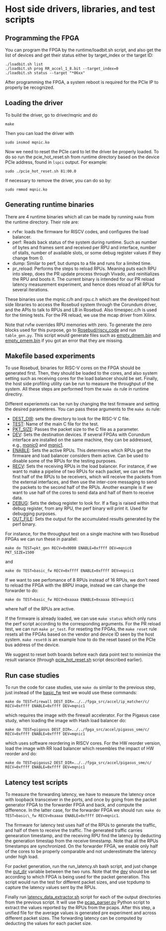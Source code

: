 # Host side drivers, libraries, and test scripts

## Programming the FPGA

You can program the FPGA by the runtime/loadbit.sh script, and also get the list of devices and get their status either by target_index or the target ID:
```
./loadbit.sh list
./loadbit.sh prog RR_accel_1_8.bit --target_index=0
./loadbit.sh status --target "*06xx"
```

After programming the FPGA, a system reboot is required for the PCIe IP to properly be recognized.

## Loading the driver

To build the driver, go to driver/mqnic and do

```make```

Then you can load the driver with

```sudo insmod mqnic.ko```

Now we need to reset the PCIe card to let the driver be properly loaded. To do so run the pcie_hot_reset.sh from runtime directory based on the device PCIe address, found in ```lspci``` output. For example:

```sudo ./pcie_hot_reset.sh 81:00.0```

If necessary to remove the driver, you can do so by:

```sudo rmmod mqnic.ko```

## Generating runtime binaries

There are 4 runtime binaries which all can be made by running ```make``` from the runtime directory. Their role are:
* rvfw: loads the firmware for RISCV codes, and configures the load balancer.
* perf: Reads back status of the system during runtime. Such as number of bytes and frames sent and received per RPU and interface, number of stalls, number of available slots, or some debug register values if they change from 0.
* dump: Similar to perf, but dumps to a file and runs for a limited time.
* pr_reload: Performs the steps to reload RPUs. Meaning puts each RPU into sleep, does the PR update process through Vivado, and reinitializes the RPU and boots it. The current binary is intended for our PR reload latency measurement experiment, and hence does reload of all RPUs for several iterations.

These binaries use the mqnic.c/h and rpu.c.h which are the developed host side libraries to access the Rosebud system through the Corundum driver, and the APIs to talk to RPUs and LB in Rosebud. Also timespec.c/h is used for the timing tests. For the PR reload, we use the mcap driver from Xilinx.

Note that rvfw overrides RPU memories with zero. To generate the zero blocks used for this purpose, go to <ins>Rosebud/riscv_code</ins> and run ```table_gen.py```. This script would generate files such as <ins>empty_dmem.bin</ins> and <ins>empty_pmem.bin</ins> if you got an error that they are missing.

## Makefile based experiments

To use Rosebud, binaries for RISC-V cores on the FPGA should be generated first. Then, they should be loaded to the cores, and also system setting such as receiving cores for the load balancer should be set. Finally, the host side profiling utility can be run to measure the throughput of the system. All these steps are performed from the ```make do``` rule in runtime directiry.

Different experiemnts can be run by changing the test firmware and setting the desired parameteres. You can pass these arguments to the ```make do``` rule:
* <ins>DEST_DIR</ins>: sets the directory to look for the RISC-V C file.
* <ins>TEST</ins>: Name of the main C file for the test.
* <ins>PKT_SIZE</ins>: Passes the packet size to the C file as a parameter.
* <ins>DEV</ins>: Sets the destination devices. If several FPGAs with Corundum interface are installed on the same machine, they can be addressed, e.g., <ins>mqnic0</ins> and <ins>mqnic1</ins>.
* <ins>ENABLE</ins>: Sets the active RPUs. This determines which RPUs get the firmware and load balancer considers them active. Can be used to disable some of the RPUs for the testing purposes.
* <ins>RECV</ins>: Sets the receiving RPUs in the load balancer. For instance, if we want to make a pipeline of two RPUs for each packet, we can set the first half of the RPUs to be receivers, which will receive the packets from the external interfaces, and then use the inter-core messaging to send the packets to the second half of the RPUs. Another example is if we want to use half of the cores to send data and half of them to receive data.
* <ins>DEBUG</ins>: Sets the debug register to look for. If a flag is raised within that debug register, from any RPU, the perf binary will print it. Used for debugging purposes.
* <ins>OUT_FILE</ins>: Sets the output for the accumulated results generated by the perf binary.

For instance, for the throughput test on a single machine with two Rosebud FPGAs we can run these in parallel:

```
make do TEST=pkt_gen RECV=0x0000 ENABLE=0xffff DEV=mqnic0 PKT_SIZE=1500
```

and

```
make do TEST=basic_fw RECV=0xffff ENABLE=0xffff DEV=mqnic1
```

If we want to see perfomance of 8 RPUs instead of 16 RPUs, we don't need to reload the FPGA with the 8RPU image, instead we can change the forwarder to do:

```
make do TEST=basic_fw RECV=0xaaaa ENABLE=0xaaaa DEV=mqnic1
```
where half of the RPUs are active.

If the firmware is already loaded, we can use ```make status``` which only runs the perf script according to the corresponding arguments. For the PR reload test, we can run ```make pr_test```. For reseting the FPGAs, the ```make reset``` rule resets all the FPGAs based on the vendor and device ID seen by the host system. ```make reset0``` is an example how to do the reset based on the PCIe bus address of the device.

We suggest to reset both boards before each data point test to minimize the result variance (through <ins>pcie\_hot\_reset.sh</ins> script described earlier).

## Run case studies

To run the code for case studies, use ```make do``` similar to the previous step, just instead of the <ins>basic_fw</ins> test we would use these commands:

```
make do TEST=firewall DEST_DIR=../../fpga_src/accel/ip_matcher/c/ RECV=0xffff ENABLE=0xffff DEV=mqnic1
```

which requires the image with the firewall accelerator. For the Pigasus case study, when loading the image with Hash load balancer do:

```
make do TEST=pigasus DEST_DIR=../../fpga_src/accel/pigasus_sme/c/ RECV=0xffff ENABLE=0xffff DEV=mqnic1
```

which uses software reordering in RISCV cores. For the HW reorder version, load the image with RR load balancer which resembles the impact of HW reorder and do:

```
make do TEST=pigasus2 DEST_DIR=../../fpga_src/accel/pigasus_sme/c/ RECV=0xffff ENABLE=0xffff DEV=mqnic1
```

## Latency test scripts

To measure the forwarding latency, we have to measure the latency once with loopback transceiver in the ports, and once by going from the packet generator FPGA to the forwarder FPGA and back, and compute the difference. In the latter case, for the forwarder FPGA we should run:
```make do TEST=basic\_fw RECV=0xaaaa ENABLE=0xffff DEV=mqnic1```.

The firmware for latency test uses half of the RPUs to generate the traffic, and half of them to receive the traffic. The generated traffic carries genearation timestamp, and the receiving RPU find the latency by deducting the generation timestap from the receive timestamp. Note that all the RPUs timestamps are synchronized. On the forwarder FPGA, we enable only half of the cores to be properly comparable and not underestimate the latency under high load.

For packet generation, run the run\_latency.sh bash script, and just change the <ins>out_dir</ins> variable between the two runs. Note that the <ins>dev</ins> should be set according to which FPGA is being used for the packet generation. This script would run the test for different packet sizes, and use tcpdump to capture the latency values sent by the RPUs.

Finally run <ins>latency_data_extractor.sh</ins> script for each of the output directories from the previous script. It will use the <ins>pcap\_parser.py</ins> Python script to extract the values reported by the RPUs from the pcaps. After this step, a unified file for the average values is generated pre experiment and across different packet sizes. The forwarding latency can be computed by deducting the values for each packet size.
